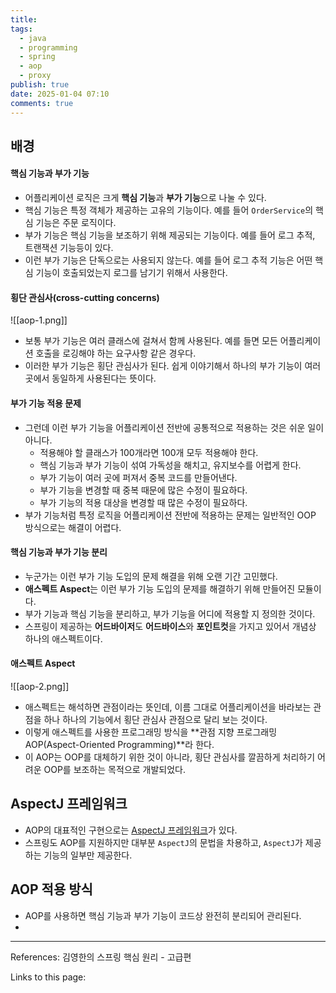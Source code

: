```yaml
---
title: 
tags:
  - java
  - programming
  - spring
  - aop
  - proxy
publish: true
date: 2025-01-04 07:10
comments: true
---
```

## 배경

#### 핵심 기능과 부가 기능
- 어플리케이션 로직은 크게 **핵심 기능**과 **부가 기능**으로 나눌 수 있다.
- 핵심 기능은 특정 객체가 제공하는 고유의 기능이다. 예를 들어 `OrderService`의 핵심 기능은 주문 로직이다.
- 부가 기능은 핵심 기능을 보조하기 위해 제공되는 기능이다. 예를 들어 로그 추적, 트랜잭션 기능등이 있다.
- 이런 부가 기능은 단독으로는 사용되지 않는다. 예를 들어 로그 추적 기능은 어떤 핵심 기능이 호출되었는지 로그를 남기기 위해서 사용한다.

#### 횡단 관심사(cross-cutting concerns)
![[aop-1.png]]
- 보통 부가 기능은 여러 클래스에 걸쳐서 함께 사용된다. 예를 들면 모든 어플리케이션 호출을 로깅해야 하는 요구사항 같은 경우다.
- 이러한 부가 기능은 횡단 관심사가 된다. 쉽게 이야기해서 하나의 부가 기능이 여러 곳에서 동일하게 사용된다는 뜻이다.

#### 부가 기능 적용 문제
- 그런데 이런 부가 기능을 어플리케이션 전반에 공통적으로 적용하는 것은 쉬운 일이 아니다.
	- 적용해야 할 클래스가 100개라면 100개 모두 적용해야 한다.
	- 핵심 기능과 부가 기능이 섞여 가독성을 해치고, 유지보수를 어렵게 한다.
	- 부가 기능이 여러 곳에 퍼져서 중복 코드를 만들어낸다.
	- 부가 기능을 변경할 때 중복 때문에 많은 수정이 필요하다.
	- 부가 기능의 적용 대상을 변경할 때 많은 수정이 필요하다.
- 부가 기능처럼 특정 로직을 어플리케이션 전반에 적용하는 문제는 일반적인 OOP 방식으로는 해결이 어렵다.

#### 핵심 기능과 부가 기능 분리
- 누군가는 이런 부가 기능 도입의 문제 해결을 위해 오랜 기간 고민했다.
- **애스펙트 Aspect**는 이런 부가 기능 도입의 문제를 해결하기 위해 만들어진 모듈이다.
- 부가 기능과 핵심 기능을 분리하고, 부가 기능을 어디에 적용할 지 정의한 것이다.
- 스프링이 제공하는 **어드바이저**도 **어드바이스**와 **포인트컷**을 가지고 있어서 개념상 하나의 애스펙트이다.

#### 애스펙트 Aspect
![[aop-2.png]]

- 애스펙트는 해석하면 관점이라는 뜻인데, 이름 그대로 어플리케이션을 바라보는 관점을 하나 하나의 기능에서 횡단 관심사 관점으로 달리 보는 것이다.
- 이렇게 애스펙트를 사용한 프로그래밍 방식을 **관점 지향 프로그래밍 AOP(Aspect-Oriented Programming)**라 한다.
- 이 AOP는 OOP를 대체하기 위한 것이 아니라, 횡단 관심사를 깔끔하게 처리하기 어려운 OOP를 보조하는 목적으로 개발되었다.


## AspectJ 프레임워크
- AOP의 대표적인 구현으로는 [AspectJ 프레임워크](https://www.eclipse.org/aspectj/)가 있다.
- 스프링도 AOP를 지원하지만 대부분 `AspectJ`의 문법을 차용하고, `AspectJ`가 제공하는 기능의 일부만 제공한다.

## AOP 적용 방식
- AOP를 사용하면 핵심 기능과 부가 기능이 코드상 완전히 분리되어 관리된다.
- 


---

References: 김영한의 스프링 핵심 원리 - 고급편

Links to this page:
